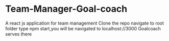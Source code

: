 # Team-Manager-Goal-coach
A react js application for team management 
Clone the repo navigate to root folder type npm start,you will be navigated to localhost://3000 Goalcoach serves there

